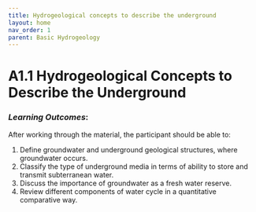 ```yaml
---
title: Hydrogeological concepts to describe the underground
layout: home
nav_order: 1
parent: Basic Hydrogeology
---
```


<script
  src="https://cdn.mathjax.org/mathjax/latest/MathJax.js?config=TeX-AMS-MML_HTMLorMML"
  type="text/javascript">
</script>
# A1.1 Hydrogeological Concepts to Describe the Underground

### *Learning Outcomes*:

After working through the material, the participant should be able to:

1. Define groundwater and underground geological structures, where groundwater occurs.
2. Classify the type of underground media in terms of ability to store and transmit subterranean water.
3. Discuss the importance of groundwater as a fresh water reserve.
4. Review different components of water cycle in a quantitative comparative way.
